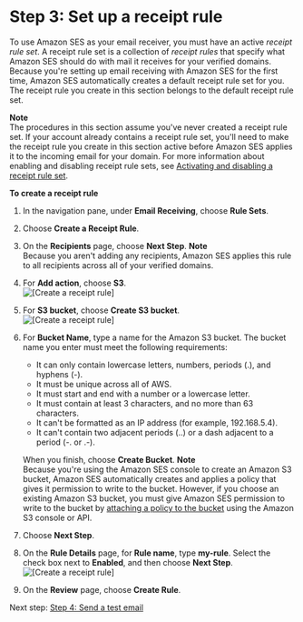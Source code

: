 # Step 3: Set up a receipt rule<a name="receiving-email-getting-started-receipt-rule"></a>

To use Amazon SES as your email receiver, you must have an active *receipt rule set*\. A receipt rule set is a collection of *receipt rules* that specify what Amazon SES should do with mail it receives for your verified domains\. Because you're setting up email receiving with Amazon SES for the first time, Amazon SES automatically creates a default receipt rule set for you\. The receipt rule you create in this section belongs to the default receipt rule set\.

**Note**  
The procedures in this section assume you've never created a receipt rule set\. If your account already contains a receipt rule set, you'll need to make the receipt rule you create in this section active before Amazon SES applies it to the incoming email for your domain\. For more information about enabling and disabling receipt rule sets, see [Activating and disabling a receipt rule set](receiving-email-managing-receipt-rule-sets.md#receiving-email-managing-receipt-rule-sets-enable-disable)\.

**To create a receipt rule**

1. In the navigation pane, under **Email Receiving**, choose **Rule Sets**\.

1. Choose **Create a Receipt Rule**\.

1. On the **Recipients** page, choose **Next Step**\.
**Note**  
Because you aren't adding any recipients, Amazon SES applies this rule to all recipients across all of your verified domains\.

1. For **Add action**, choose **S3**\.  
![\[Create a receipt rule\]](http://docs.aws.amazon.com/ses/latest/DeveloperGuide/images/getting_started_receiving_rule_3.png)

1. For **S3 bucket**, choose **Create S3 bucket**\.  
![\[Create a receipt rule\]](http://docs.aws.amazon.com/ses/latest/DeveloperGuide/images/getting_started_receiving_rule_4.png)

1. For **Bucket Name**, type a name for the Amazon S3 bucket\. The bucket name you enter must meet the following requirements:
   + It can only contain lowercase letters, numbers, periods \(\.\), and hyphens \(\-\)\.
   + It must be unique across all of AWS\.
   + It must start and end with a number or a lowercase letter\.
   + It must contain at least 3 characters, and no more than 63 characters\.
   + It can't be formatted as an IP address \(for example, 192\.168\.5\.4\)\.
   + It can't contain two adjacent periods \(\.\.\) or a dash adjacent to a period \(\-\. or \.\-\)\.

   When you finish, choose **Create Bucket**\.
**Note**  
Because you're using the Amazon SES console to create an Amazon S3 bucket, Amazon SES automatically creates and applies a policy that gives it permission to write to the bucket\. However, if you choose an existing Amazon S3 bucket, you must give Amazon SES permission to write to the bucket by [attaching a policy to the bucket](receiving-email-permissions.md) using the Amazon S3 console or API\.

1. Choose **Next Step**\.

1. On the **Rule Details** page, for **Rule name**, type **my\-rule**\. Select the check box next to **Enabled**, and then choose **Next Step**\.  
![\[Create a receipt rule\]](http://docs.aws.amazon.com/ses/latest/DeveloperGuide/images/getting_started_receiving_rule_7.png)

1. On the **Review** page, choose **Create Rule**\.

Next step: [Step 4: Send a test email](receiving-email-getting-started-send.md)
